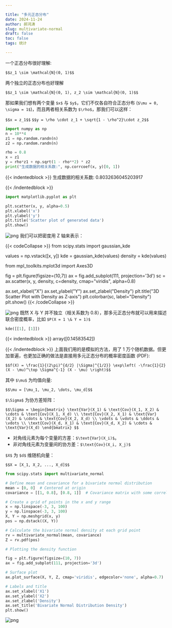 ```yaml
---

title: "多元正态分布"
date: 2024-11-24
author: 郝鸿涛
slug: multivariate-normal
draft: false
toc: false
tags: 统计

---
```


一个正态分布很好理解:

`$$z_1 \sim \mathcal{N}(0, 1)$$`

两个独立的正态分布也好理解

`$$z_1 \sim \mathcal{N}(0, 1), z_2 \sim \mathcal{N}(0, 1)$$`

那如果我们想有两个变量 `$x$` 与 `$y$`，它们不仅各自符合正态分布 (`$\mu = 0, \sigma = 1$`)，而且两者相关系数为 `$\rho$`，那我们可以这样：

`$$x = z_1$$` 
`$$y = \rho \cdot z_1 + \sqrt{1 - \rho^2}\cdot z_2$$`


```python
import numpy as np 
n = 10**4
z1 = np.random.randn(n)
z2 = np.random.randn(n)

rho = 0.8
x = z1 
y = rho*z1 + np.sqrt(1 - rho**2) * z2 
print("生成数据的相关系数:", np.corrcoef(x, y)[0, 1])
```

{{< indentedblock >}}
    生成数据的相关系数: 0.8032636045203917



{{< /indentedblock >}}
```python
import matplotlib.pyplot as plt

plt.scatter(x, y, alpha=0.5)
plt.xlabel('x')
plt.ylabel('y')
plt.title('Scatter plot of generated data')
plt.show()

```


![png](/cn/blog/2024-11-24-multi-normal_files/2024-11-24-multi-normal_3_0.png)
我们可以把密度用 Z 轴来表示：


{{< codeCollapse >}}
from scipy.stats import gaussian_kde 

values = np.vstack([x, y])
kde = gaussian_kde(values)
density = kde(values)

from mpl_toolkits.mplot3d import Axes3D

fig = plt.figure(figsize=(10,7))
ax = fig.add_subplot(111, projection='3d')
sc = ax.scatter(x, y, density, c=density, cmap="viridis", alpha=0.8)

ax.set_xlabel("X")
ax.set_ylabel("Y")
ax.set_zlabel("Density")
plt.title("3D Scatter Plot with Density as Z-axis")
plt.colorbar(sc, label="Density")
plt.show()
{{< /codeCollapse >}}


![png](/cn/blog/2024-11-24-multi-normal_files/2024-11-24-multi-normal_5_0.png)
既然 X 与 Y 并不独立（相关系数为 0.8），那多元正态分布就可以用来描述联合密度概率，比如 `$P(X = 1 \& Y = 1)$`


```python
kde([[1], [1]])
```




{{< indentedblock >}}
    array([0.14583542])



{{< /indentedblock >}}
上面我们用的是模拟的方法，用了 1 万个随机数据。但更加普遍，也更加正确的做法是直接用多元正态分布的概率密度函数 (PDF):

`$$f(X) = \frac{1}{(2\pi)^{d/2} |\Sigma|^{1/2}} \exp\left( -\frac{1}{2} (X - \mu)^\top \Sigma^{-1} (X - \mu) \right)$$`

其中 `$\mu$` 为均值向量:

`$$\mu = [\mu_1, \mu_2, \dots, \mu_d]$$`

`$\Sigma$` 为协方差矩阵：

`$$\Sigma =
   \begin{bmatrix}
   \text{Var}(X_1) & \text{Cov}(X_1, X_2) & \cdots & \text{Cov}(X_1, X_d) \\
   \text{Cov}(X_2, X_1) & \text{Var}(X_2) & \cdots & \text{Cov}(X_2, X_d) \\
   \vdots & \vdots & \ddots & \vdots \\
   \text{Cov}(X_d, X_1) & \text{Cov}(X_d, X_2) & \cdots & \text{Var}(X_d)
   \end{bmatrix}
$$`

- 对角线元素为每个变量的方差：`$\text{Var}(X_i)$`。
- 非对角线元素为变量间的协方差：`$\text{Cov}(X_i, X_j)$`

`$X$` 为 `$d$` 维随机向量：

`$$X = [X_1, X_2, ..., X_d]$$`


```python
from scipy.stats import multivariate_normal

# Define mean and covariance for a bivariate normal distribution
mean = [0, 0]  # Centered at origin
covariance = [[1, 0.8], [0.8, 1]]  # Covariance matrix with some correlation

# Create a grid of points in the x and y range
x = np.linspace(-3, 3, 100)
y = np.linspace(-3, 3, 100)
X, Y = np.meshgrid(x, y)
pos = np.dstack((X, Y))

# Calculate the bivariate normal density at each grid point
rv = multivariate_normal(mean, covariance)
Z = rv.pdf(pos)

# Plotting the density function

fig = plt.figure(figsize=(10, 7))
ax = fig.add_subplot(111, projection='3d')

# Surface plot
ax.plot_surface(X, Y, Z, cmap='viridis', edgecolor='none', alpha=0.7)

# Labels and title
ax.set_xlabel('X1')
ax.set_ylabel('X2')
ax.set_zlabel('Density')
ax.set_title('Bivariate Normal Distribution Density')
plt.show()
```


![png](/cn/blog/2024-11-24-multi-normal_files/2024-11-24-multi-normal_9_0.png)